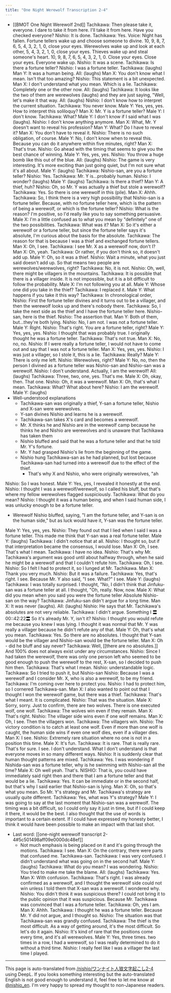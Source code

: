 ```yaml
---
title: "One Night Werewolf Transcription 2-4"
---
```


- [[BMOT One Night Werewolf 2nd]]
Tachikawa: Then please take it, everyone. I dare to take it from here. I'll take it from here. Have you checked everyone?
Nishio: It is done.
Tachikawa: Yes.
Voice: Night has fallen. Fortune tellers wake up and choose someone to divine. 10, 9, 8, 7, 6, 5, 4, 3, 2, 1, 0, close your eyes. Werewolves wake up and look at each other, 5, 4, 3, 2, 1, 0, close your eyes. Thieves wake up and steal someone's heart. 10, 9, 8, 7, 6, 5, 4, 3, 2, 1, 0. Close your eyes. Close your eyes. Everyone wake up.
Nishio: It was a scene.
Tachikawa: Is there a fortune teller?
Nishio: I was a fortune teller.
Tachikawa: (laughs)
Man Y: It was a human being.
All: (laughs)
Man X: You don't know what I mean. Isn't that too amazing?
Nishio: This statement is a bit unexpected.
Man X: I don't understand what you mean. Which is a lie.
Tachikawa: Completely one or the other now.
All: (laughs)
Tachikawa: It looks like the two of them are werewolves (laughs) and they are just saying, "Well, let's make it that way.
All: (laughs)
Nishio: I don't know how to interpret the current situation.
Tachikawa: You never know.
Male Y: Yes, yes, yes. How to interpret this soliloquy?
Man X: Mr. Y is a fortune teller?
Male Y: I don't know.
Tachikawa: What?
Male Y: I don't know if I said what I was (laughs).
Nishio: I don't know anything anymore.
Man X: What, Mr. Y doesn't want to reveal his profession?
Man Y: What? Do I have to reveal it?
Man X: You don't have to reveal it.
Nishio: There is no such obligation, of course.
Male Y: No, I don't know when to reveal this. Because you can do it anywhere within five minutes, right?
Man X: That's true.
Nishio: Go ahead with the timing that seems to give you the best chance of winning.
Male Y: Yes, yes, yes.
Nishio: You throw a huge bomb like this out of the blue.
All: (laughs)
Nishio: The game is very interesting. It's more exciting than just going quiet, but I'm not sure what it's all about.
Male Y: (laughs)
Tachikawa: Nishio-san, are you a fortune teller?
Nishio: Yes.
Tachikawa: Mr. Y is...probably human.
Nishio: I wonder? (laughs)
Male Y: (laughs)
Tachikawa: Is there a thief?
Man Y: A thief, huh?
Nishio: Oh, so Mr. Y was actually a thief but stole a werewolf?
Tachikawa: Yes. So there is one werewolf in this (pile).
Man X: Ahhh.
Tachikawa: So, I think there is a very high possibility that Nishio-san is a fortune teller. Because, with no fortune teller here, which is the pattern of being a werewolf, or which is the fortune teller?
Nishio: What is the reason? I'm positive, so I'd really like you to say something persuasive.
Male X: I'm a little confused as to what you mean by "definitely" one of the two possibilities.
Tachikawa: What was it?
Man X: So it's either a werewolf or a fortune teller, but since the fortune teller says it's absolute, I'm curious about the basis for the absolute.
Tachikawa: The reason for that is because I was a thief and exchanged fortune tellers.
Man X: Oh, I see.
Tachikawa: I see Mr. X as a werewolf now, don't I?
Man X: Oh, yeah.
Tachikawa: Or rather, if you don't think so, it doesn't add up.
Male Y: Oh, so it was a thief.
Nishio: Wait a minute, what you just said doesn't add up. So that means two people are werewolves/werewolves, right?
Tachikawa: No, it is not.
Nishio: Oh, well, there might be villagers in the mountains.
Tachikawa: It is possible that there is a villager inside. It is not impossible, but it is a bit difficult to follow the probability.
Male X: I'm not following you at all.
Male Y: Whose one did you take in the thief?
Tachikawa: I replaced it.
Male Y: What happens if you take it this way?
Tachikawa: In chronological order,
Nishio: First the fortune teller divines and it turns out to be a villager, and then the werewolf looks up and there's nobody there.
Tachikawa: So, I take the next side as the thief and I have the fortune teller here. Nishio-san, here is the thief.
Nishio: The assertion that.
Man Y: Both of them, but...they're both lying.
Nishio: No, I am not. I was not a fortune teller.
Male Y: Right.
Nishio: That's right. You are a fortune teller, right?
Male Y: Yes, yes, yes.
Nishio: I thought that was probably true. I originally thought he was a fortune teller.
Tachikawa: That's not true.
Man X: No, no, no.
Nishio: If I were really a fortune teller, I would not have to come out and say that I was not a fortune teller.
Man X: Yes, yes, yes.
Nishio: I was just a villager, so I stole it, this is a lie.
Tachikawa: Really?
Male Y: There is only me left.
Nishio: Werewolves, right?
Male Y: No, no, then the person I divined as a fortune teller was Nishio-san and Nishio-san was a werewolf.
Nishio: I don't understand. Actually, I am the werewolf!
All: (laughs)
Tachikawa: Three, two, one, yes. That's me.
Male X: Oh, okay, then. That one.
Nishio: Oh, it was a werewolf.
Man X: Oh, that's what I mean.
Tachikawa: What? What about here?
Nishio: I am the werewolf.
Male Y: (laughs)
- Well-understood explanations
    - Tachikawa-san was originally a thief, Y-san a fortune teller, Nishio and X-san were werewolves.
    - Y-san divines Nishio and learns he is a werewolf.
    - Tachikawa-san takes X's card and becomes a werewolf.
    - Mr. X thinks he and Nishio are in the werewolf camp because he thinks he and Nishio are werewolves and is unaware that Tachikawa has taken them
    - Nishio bluffed and said that he was a fortune teller and that he told Mr. Y's fortune.
    - Mr. Y had grasped Nishio's lie from the beginning of the game.
    - Nishio hung Tachikawa-san as he had planned, but lost because Tachikawa-san had turned into a werewolf due to the effect of the thief.
        - That's why X and Nishio, who were originally werewolves, "ah

Nishio: So I was honest.
Male Y: Yes, yes, I revealed it honestly at the end.
Nishio: I thought I was a werewolf/werewolf, so I called his bluff, but that's where my fellow werewolves flagged suspiciously.
Tachikawa: What do you mean?
Nishio: I thought it was a human being, and when I said human side, I was unlucky enough to be a fortune teller.
- Werewolf Nishio bluffed, saying, "I am the fortune teller, and Y-san is on the human side," but as luck would have it, Y-san was the fortune teller.

Male Y: Yes, yes, yes.
Nishio: They found out that I lied when I said I was a fortune teller. This made me think that Y-san was a real fortune teller.
Male Y: (laughs)
Tachikawa: I didn't notice that at all.
Nishio: I thought so, but if that interpretation became the consensus, I would lose.
Man X: Oh, I see. That's what I mean.
Tachikawa: I have no idea.
Nishio: That's why Mr. Tachikawa's argument was good until about halfway through, when he said he might be a werewolf and that I couldn't refute him.
Tachikawa: Oh, I see.
Nishio: So I felt I had to protect it, so I lunged at Mr. Tachikawa.
Man X: Thank you very much.
Nishio: But it was a failure.
Tachikawa: Yes, that's right. I see. Because Mr. Y also said, "I see. What?" I see.
Male Y: (laughs)
Tachikawa: I was totally surprised. I thought, "No, I didn't think that Jinfuku-san was a fortune teller at all. I thought, "Oh, really. Now, now.
Male X: What did you mean when you said you were the fortune teller Absolute Nishio-san on the way?
Tachikawa: Jinfuku-san didn't argue for a long time.
Man X: It was never (laughs).
All: (laughs)
Nishio: He says that Mr. Tachikawa's absolutes are not very reliable.
Tachikawa: I didn't argue. Something I 〓00::42:22〓 So it's already Mr. Y, isn't it? Nishio: I thought you would refute me because you knew I was lying. I thought it was normal that Mr. Y was really a villager because he didn't refute any of that.
Male Y: Oh, that's what you mean.
Tachikawa: Yes. So there are no absolutes. I thought that Y-san would be the villager and Nishio-san would be the fortune teller.
Man X: Oh - did he bluff and say never?
Tachikawa: Well, [[there are no absolutes.]] And 100% does not always exist under any circumstances.
Nishio: Since I had taken the werewolf, there was only one person left who seemed to be good enough to push the werewolf to the rest, X-san, so I decided to push him then.
Tachikawa: That's what I mean.
Nishio: understandable logic.
Tachikawa: So I tried to push it, but Nishio-san
Nishio: Because I was a werewolf and I consider Mr. X, who is also a werewolf, to be my friend.
Tachikawa: I'm coming over here to protect you.
Nishio: I had to protect him, so I cornered Tachikawa-san.
Man X: I also wanted to point out that I thought I won the werewolf game, but there was a thief.
Tachikawa: That's what I meant. It is complicated.
Nishio: That was the situation.
Male X: Sorry, sorry. Just to confirm, there are two wolves. There is one executed wolf, one wolf.
Tachikawa: The wolves win even if they remain.
Man X: That's right.
Nishio: The villager side wins even if one wolf remains.
Man X: Oh, I see. Then the villagers won.
Tachikawa: The villagers win.
Nishio: The victory condition is to catch at least one wolf. Even if more than one wolf is caught, the human side wins if even one wolf dies, even if a villager dies.
Man X: I see.
Nishio: Extremely rare situation where no one is not in a position this time.
Male X: It's fun.
Tachikawa: It is rare. That is really rare. That's for sure. I see. I don't understand. What I don't understand is that everyone moves in so many different ways.
Nishio: It is suddenly clear that human thought patterns are mixed.
Tachikawa: Yes. I was wondering if Nishida-san was a fortune teller, why is he swimming with Nishio-san all the time?
Male X: Oh well yeah. That's.
NISHIO: That is, you could have immediately said right then and there that I am a fortune teller and that would be a lie.
Tachikawa: Yes. It can be immediate or in the second half, but that's why I said earlier that Nishio-san is lying.
Man X: Oh, so that's what you mean. So Mr. Y's strategy and Mr. Tachikawa's strategy are usually quite different.
Tachikawa: Yes, what was Y's strategy?
Male Y: I was going to say at the last moment that Nishio-san was a werewolf. The timing was a bit difficult, so I could only say it just in time, but if I could keep it there, it would be the best. I also thought that the use of words is important to a certain extent. If I could have expressed my honesty better, I think it would have been possible to make an impact with that last shot.
- Last word: [[one-night werewolf transcript 2-4#5c501498aff09e0000dc48ef]]
    - Not much emphasis is being placed on it and it's going through the motions.
Tachikawa: I see.
Man X: On the contrary, there were parts that confused me. Tachikawa-san.
Tachikawa: I was very confused. I didn't understand what was going on in the second half.
Male Y: (laughs)
Tachikawa: What do you mean? I was wondering.
Nishio: You tried to make me take the blame.
All: (laughs)
Tachikawa: Yes.
Man X: With confusion.
Tachikawa: That's right. I was already confirmed as a werewolf, and I thought the werewolf side could not win unless I told them that X-san was a werewolf. I wondered why.
Nishio: You didn't think it was suspicious there? I could not bring it to the public opinion that it was suspicious. Because Mr. Tachikawa was convinced that I was a fortune teller.
Tachikawa: Oh, yes I am.
Man X: Ahhh.
Tachikawa: I thought he was a fortune teller. Because Mr. Y did not argue, and I thought so.
Nishio: The situation was that Tachikawa-san was grandly confused.
Tachikawa: The thief is the most difficult. As a way of getting around, it's the most difficult. So let's do it again.
Nishio: It's kind of rare that the positions come every time, and it's all werewolves.
Male Y: Yes, three times. two times in a row, I had a werewolf, so I was really determined to do it without a third time.
Nishio: I really feel like I was a villager the last time I played.
---
This page is auto-translated from [/nishio/ワンナイト人狼文字起こし2-4](https://scrapbox.io/nishio/ワンナイト人狼文字起こし2-4) using DeepL. If you looks something interesting but the auto-translated English is not good enough to understand it, feel free to let me know at [@nishio_en](https://twitter.com/nishio_en). I'm very happy to spread my thought to non-Japanese readers.